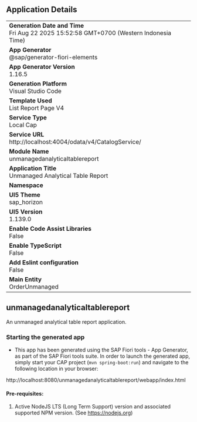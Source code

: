## Application Details
|               |
| ------------- |
|**Generation Date and Time**<br>Fri Aug 22 2025 15:52:58 GMT+0700 (Western Indonesia Time)|
|**App Generator**<br>@sap/generator-fiori-elements|
|**App Generator Version**<br>1.16.5|
|**Generation Platform**<br>Visual Studio Code|
|**Template Used**<br>List Report Page V4|
|**Service Type**<br>Local Cap|
|**Service URL**<br>http://localhost:4004/odata/v4/CatalogService/|
|**Module Name**<br>unmanagedanalyticaltablereport|
|**Application Title**<br>Unmanaged Analytical Table Report|
|**Namespace**<br>|
|**UI5 Theme**<br>sap_horizon|
|**UI5 Version**<br>1.139.0|
|**Enable Code Assist Libraries**<br>False|
|**Enable TypeScript**<br>False|
|**Add Eslint configuration**<br>False|
|**Main Entity**<br>OrderUnmanaged|

## unmanagedanalyticaltablereport

An unmanaged analytical table report application.

### Starting the generated app

-   This app has been generated using the SAP Fiori tools - App Generator, as part of the SAP Fiori tools suite.  In order to launch the generated app, simply start your CAP project (```mvn spring-boot:run```) and navigate to the following location in your browser:

http://localhost:8080/unmanagedanalyticaltablereport/webapp/index.html

#### Pre-requisites:

1. Active NodeJS LTS (Long Term Support) version and associated supported NPM version.  (See https://nodejs.org)


